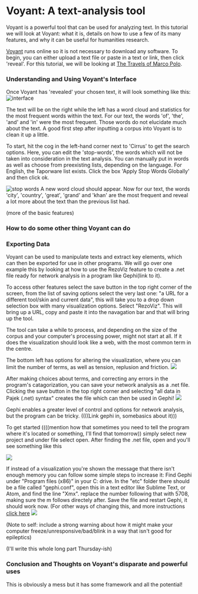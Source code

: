# Voyant: A text-analysis tool

Voyant is a powerful tool that can be used for analyzing text.  In this tutorial we will look at Voyant: what it is, details on how to use a few of its many features, and why it can be useful for humanities research.  

[Voyant](http://voyant-tools.org) runs online so it is not necessary to download any software.  To begin, you can either upload a text file or paste in a text or link, then click 'reveal'.  For this tutorial, we will be looking at [The Travels of Marco Polo](https://archive.org/stream/marcopolo00polouoft/marcopolo00polouoft_djvu.txt).

### Understanding and Using Voyant's Interface
Once Voyant has 'revealed' your chosen text, it will look something like this:
![interface](http://i1191.photobucket.com/albums/z467/risssssy/Screen%20Shot%202016-01-19%20at%207.19.55%20PM.png)

The text will be on the right while the left has a word cloud and statistics for the most frequent words within the text.  For our text, the words 'of', 'the', 'and' and 'in' were the most frequent.  Those words do not elucidate much about the text.  A good first step after inputting a corpus into Voyant is to clean it up a little.

To start, hit the cog in the left-hand corner next to 'Cirrus' to get the search options.  Here, you can edit the 'stop-words', the words which will not be taken into consideration in the text analysis.  You can manually put in words as well as choose from preexisting lists, depending on the language.  For English, the Taporware list exists.  Click the box 'Apply Stop Words Globally' and then click ok.  

![stop words](http://i1191.photobucket.com/albums/z467/risssssy/Screen%20Shot%202016-01-19%20at%207.34.38%20PM.png)
A new word cloud should appear.  Now for our text, the words 'city', 'country', 'great', 'grand' and 'khan' are the most frequent and reveal a lot more about the text than the previous list had.

(more of the basic features)

### How to do some other thing Voyant can do


### Exporting Data
Voyant can be used to manipulate texts and extract key elements, which can then be exported for use in other programs.  We will go over one example this by looking at how to use the RezoViz feature to create a .net file ready for network analysis in a program like Gephi(link to it).  

To access other features select the save button in the top right corner of the screen, from the list of saving options select the very last one: "a URL for a different tool/skin and current data", this will take you to a drop down selection box with many visualization options. Select "RezoViz". This will bring up a URL, copy and paste it into the navagation bar and that will bring up the tool. 

The tool can take a while to process, and depending on the size of the corpus and your computer's processing power, might not start at all. If it does the visualization should look like a web, with the most common term in the centre. 

The bottom left has options for altering the visualization, where you can limit the number of terms, as well as tension, replusion and friction. 
![](http://i17.photobucket.com/albums/b99/Dragon_Tamer13/options.jpg)


After making choices about terms, and correcting any errors in the program's catagorization, you can save your network analysis as a .net file. Clicking the save button in the top right corner and selecting "all data in Pajek (.net) syntax" creates the file which can then be used in Gephi!
![](http://i17.photobucket.com/albums/b99/Dragon_Tamer13/fornetfile.jpg)

Gephi enables a greater level of control and options for network analysis, but the program can be tricky. ((((Link gephi in, somebasics about it)))

To get started ((((mention how that sometimes you need to tell the program where it's located or something, I'll find that tomorrow)) simply select new project and under file select open. After finding the .net file, open and you'll see something like this

![](http://i17.photobucket.com/albums/b99/Dragon_Tamer13/gephi.jpg)

If instead of a visualization you're shown the message that there isn't enough memory you can follow some simple steps to increase it:
Find Gephi under "Program files (x86)" in your C: drive. In the "etc" folder there should be a file called "gephi.conf", open this in a text editor like Sublime Text, or Atom, and find the line "Xmx". replace the number following that with 5708, making sure the m follows directely after. Save the file and restart Gephi, it should work now. (For other ways of changing this, and more instructions [click here](https://gephi.org/users/install/#memory)
![](http://i17.photobucket.com/albums/b99/Dragon_Tamer13/editingin.jpg)


(Note to self: include a strong warning about how it might make your computer freeze/unresponsive/bad/blink in a way that isn't good for epileptics)

(I'll write this whole long part Thursday-ish)


### Conclusion and Thoughts on Voyant's disparate and powerful uses


This is obviously a mess but it has some framework and all the potential!
